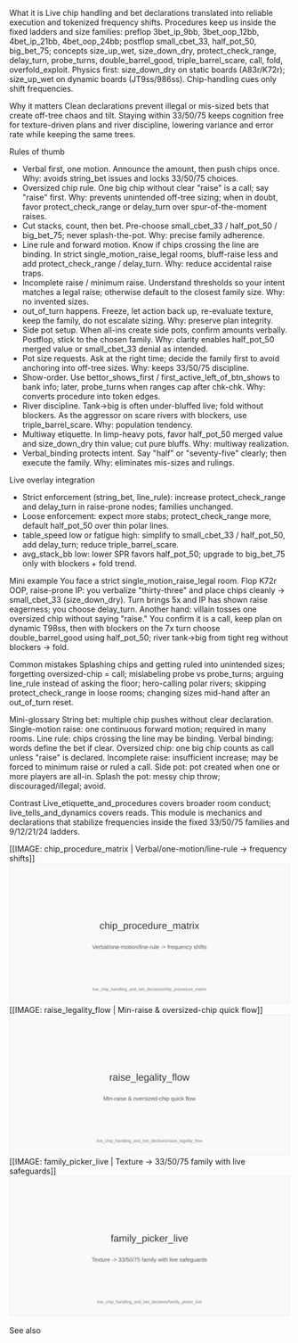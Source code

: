 What it is
Live chip handling and bet declarations translated into reliable execution and tokenized frequency shifts. Procedures keep us inside the fixed ladders and size families: preflop 3bet_ip_9bb, 3bet_oop_12bb, 4bet_ip_21bb, 4bet_oop_24bb; postflop small_cbet_33, half_pot_50, big_bet_75; concepts size_up_wet, size_down_dry, protect_check_range, delay_turn, probe_turns, double_barrel_good, triple_barrel_scare, call, fold, overfold_exploit. Physics first: size_down_dry on static boards (A83r/K72r); size_up_wet on dynamic boards (JT9ss/986ss). Chip-handling cues only shift frequencies.

Why it matters
Clean declarations prevent illegal or mis-sized bets that create off-tree chaos and tilt. Staying within 33/50/75 keeps cognition free for texture-driven plans and river discipline, lowering variance and error rate while keeping the same trees.

Rules of thumb

* Verbal first, one motion. Announce the amount, then push chips once. Why: avoids string_bet issues and locks 33/50/75 choices.
* Oversized chip rule. One big chip without clear "raise" is a call; say "raise" first. Why: prevents unintended off-tree sizing; when in doubt, favor protect_check_range or delay_turn over spur-of-the-moment raises.
* Cut stacks, count, then bet. Pre-choose small_cbet_33 / half_pot_50 / big_bet_75; never splash-the-pot. Why: precise family adherence.
* Line rule and forward motion. Know if chips crossing the line are binding. In strict single_motion_raise_legal rooms, bluff-raise less and add protect_check_range / delay_turn. Why: reduce accidental raise traps.
* Incomplete raise / minimum raise. Understand thresholds so your intent matches a legal raise; otherwise default to the closest family size. Why: no invented sizes.
* out_of_turn happens. Freeze, let action back up, re-evaluate texture, keep the family, do not escalate sizing. Why: preserve plan integrity.
* Side pot setup. When all-ins create side pots, confirm amounts verbally. Postflop, stick to the chosen family. Why: clarity enables half_pot_50 merged value or small_cbet_33 denial as intended.
* Pot size requests. Ask at the right time; decide the family first to avoid anchoring into off-tree sizes. Why: keeps 33/50/75 discipline.
* Show-order. Use bettor_shows_first / first_active_left_of_btn_shows to bank info; later, probe_turns when ranges cap after chk-chk. Why: converts procedure into token edges.
* River discipline. Tank->big is often under-bluffed live; fold without blockers. As the aggressor on scare rivers with blockers, use triple_barrel_scare. Why: population tendency.
* Multiway etiquette. In limp-heavy pots, favor half_pot_50 merged value and size_down_dry thin value; cut pure bluffs. Why: multiway realization.
* Verbal_binding protects intent. Say "half" or "seventy-five" clearly; then execute the family. Why: eliminates mis-sizes and rulings.

Live overlay integration

* Strict enforcement (string_bet, line_rule): increase protect_check_range and delay_turn in raise-prone nodes; families unchanged.
* Loose enforcement: expect more stabs; protect_check_range more, default half_pot_50 over thin polar lines.
* table_speed low or fatigue high: simplify to small_cbet_33 / half_pot_50, add delay_turn; reduce triple_barrel_scare.
* avg_stack_bb low: lower SPR favors half_pot_50; upgrade to big_bet_75 only with blockers + fold trend.

Mini example
You face a strict single_motion_raise_legal room. Flop K72r OOP, raise-prone IP: you verbalize "thirty-three" and place chips cleanly -> small_cbet_33 (size_down_dry). Turn brings 5x and IP has shown raise eagerness; you choose delay_turn.
Another hand: villain tosses one oversized chip without saying "raise." You confirm it is a call, keep plan on dynamic T98ss, then with blockers on the 7x turn choose double_barrel_good using half_pot_50; river tank->big from tight reg without blockers -> fold.

Common mistakes
Splashing chips and getting ruled into unintended sizes; forgetting oversized-chip = call; mislabeling probe vs probe_turns; arguing line_rule instead of asking the floor; hero-calling polar rivers; skipping protect_check_range in loose rooms; changing sizes mid-hand after an out_of_turn reset.

Mini-glossary
String bet: multiple chip pushes without clear declaration.
Single-motion raise: one continuous forward motion; required in many rooms.
Line rule: chips crossing the line may be binding.
Verbal binding: words define the bet if clear.
Oversized chip: one big chip counts as call unless "raise" is declared.
Incomplete raise: insufficient increase; may be forced to minimum raise or ruled a call.
Side pot: pot created when one or more players are all-in.
Splash the pot: messy chip throw; discouraged/illegal; avoid.

Contrast
Live_etiquette_and_procedures covers broader room conduct; live_tells_and_dynamics covers reads. This module is mechanics and declarations that stabilize frequencies inside the fixed 33/50/75 families and 9/12/21/24 ladders.

[[IMAGE: chip_procedure_matrix | Verbal/one-motion/line-rule -> frequency shifts]]
![Verbal/one-motion/line-rule -> frequency shifts](images/chip_procedure_matrix.svg)
[[IMAGE: raise_legality_flow | Min-raise & oversized-chip quick flow]]
![Min-raise & oversized-chip quick flow](images/raise_legality_flow.svg)
[[IMAGE: family_picker_live | Texture -> 33/50/75 family with live safeguards]]
![Texture -> 33/50/75 family with live safeguards](images/family_picker_live.svg)

See also